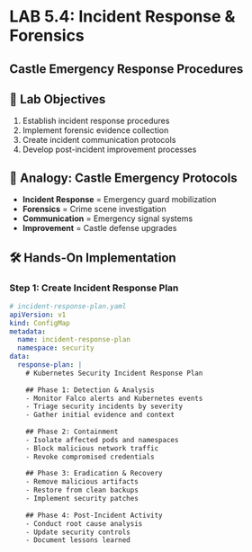 # LAB 5.4: Incident Response & Forensics
## Castle Emergency Response Procedures

## 🎯 Lab Objectives
1. Establish incident response procedures
2. Implement forensic evidence collection
3. Create incident communication protocols
4. Develop post-incident improvement processes

## 🏰 Analogy: Castle Emergency Protocols
- **Incident Response** = Emergency guard mobilization
- **Forensics** = Crime scene investigation
- **Communication** = Emergency signal systems
- **Improvement** = Castle defense upgrades

## 🛠️ Hands-On Implementation

### Step 1: Create Incident Response Plan
```yaml
# incident-response-plan.yaml
apiVersion: v1
kind: ConfigMap
metadata:
  name: incident-response-plan
  namespace: security
data:
  response-plan: |
    # Kubernetes Security Incident Response Plan
    
    ## Phase 1: Detection & Analysis
    - Monitor Falco alerts and Kubernetes events
    - Triage security incidents by severity
    - Gather initial evidence and context
    
    ## Phase 2: Containment
    - Isolate affected pods and namespaces
    - Block malicious network traffic
    - Revoke compromised credentials
    
    ## Phase 3: Eradication & Recovery
    - Remove malicious artifacts
    - Restore from clean backups
    - Implement security patches
    
    ## Phase 4: Post-Incident Activity
    - Conduct root cause analysis
    - Update security controls
    - Document lessons learned
```
